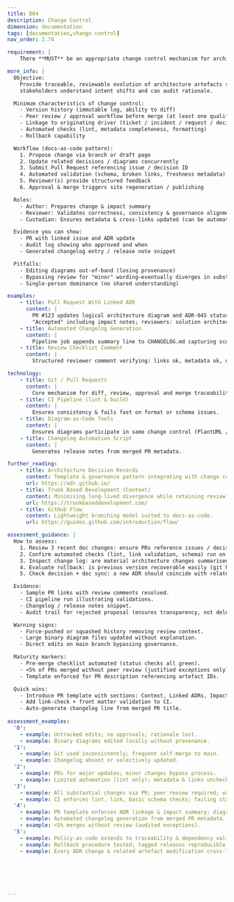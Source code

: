 ```yaml
---
title: D04
description: Change Control
dimension: documentation
tags: [documentation,change control]
nav_order: 2.74

requirement: |
    There **MUST** be an appropriate change control mechanism for architecture documentation  

more_info: |
  Objective:
    Provide traceable, reviewable evolution of architecture artefacts so that
    stakeholders understand intent shifts and can audit rationale.

  Minimum characteristics of change control:
    - Version history (immutable log, ability to diff)
    - Peer review / approval workflow before merge (at least one qualified reviewer)
    - Linkage to originating driver (ticket / incident / request / decision)
    - Automated checks (lint, metadata completeness, formatting)
    - Rollback capability

  Workflow (docs-as-code pattern):
    1. Propose change via branch or draft page
    2. Update related decisions / diagrams concurrently
    3. Submit Pull Request referencing issue / decision ID
    4. Automated validation (schema, broken links, freshness metadata)
    5. Reviewer(s) provide structured feedback
    6. Approval & merge triggers site regeneration / publishing

  Roles:
    - Author: Prepares change & impact summary
    - Reviewer: Validates correctness, consistency & governance alignment
    - Custodian: Ensures metadata & cross-links updated (can be automated)

  Evidence you can show:
    - PR with linked issue and ADR update
    - Audit log showing who approved and when
    - Generated changelog entry / release note snippet

  Pitfalls:
    - Editing diagrams out-of-band (losing provenance)
    - Bypassing review for "minor" wording—eventually diverges in substance
    - Single-person dominance (no shared understanding)

examples: 
    - title: Pull Request With Linked ADR
      content: |
        PR #123 updates logical architecture diagram and ADR-045 status to
        "Accepted" including impact notes; reviewers: solution architect & ops.
    - title: Automated Changelog Generation
      content: |
        Pipeline job appends summary line to CHANGELOG.md capturing scope.
    - title: Review Checklist Comment
      content: |
        Structured reviewer comment verifying: links ok, metadata ok, decisions updated.

technology:
    - title: Git / Pull Requests
      content: |
        Core mechanism for diff, review, approval and merge traceability.
    - title: CI Pipeline (lint & build)
      content: |
        Ensures consistency & fails fast on format or schema issues.
    - title: Diagram-as-Code Tools
      content: |
        Ensures diagrams participate in same change control (PlantUML / Mermaid).
    - title: Changelog Automation Script
      content: |
        Generates release notes from merged PR metadata.

further_reading:
    - title: Architecture Decision Records
      content: Template & governance pattern integrating with change control.
      url: https://adr.github.io/
    - title: Trunk Based Development (Context)
      content: Minimising long-lived divergence while retaining review rigour.
      url: https://trunkbaseddevelopment.com/
    - title: GitHub Flow
      content: Lightweight branching model suited to docs-as-code.
      url: https://guides.github.com/introduction/flow/

assessment_guidance: |
  How to assess:
    1. Review 3 recent doc changes: ensure PRs reference issues / decisions & received peer review (not self‑merged).
    2. Confirm automated checks (lint, link validation, schema) run on PR and block merge on failure.
    3. Inspect change log: are material architecture changes summarised? Missing entries → discoverability risk.
    4. Evaluate rollback: is previous version recoverable easily (git history, tags)?
    5. Check decision + doc sync: a new ADR should coincide with related diagram / model updates.

  Evidence:
    - Sample PR links with review comments resolved.
    - CI pipeline run illustrating validations.
    - Changelog / release notes snippet.
    - Audit trail for rejected proposal (ensures transparency, not deletion).

  Warning signs:
    - Force-pushed or squashed history removing review context.
    - Large binary diagram files updated without explanation.
    - Direct edits on main branch bypassing governance.

  Maturity markers:
    - Pre-merge checklist automated (status checks all green).
    - <5% of PRs merged without peer review (justified exceptions only).
    - Template enforced for PR description referencing artefact IDs.

  Quick wins:
    - Introduce PR template with sections: Context, Linked ADRs, Impact, Verification.
    - Add link-check + front matter validation to CI.
    - Auto-generate changelog line from merged PR title.
    
assessment_examples:
  '0':
    - example: Untracked edits; no approvals; rationale lost.
    - example: Binary diagrams edited locally without provenance.
  '1':
    - example: Git used inconsistently; frequent self-merge to main.
    - example: Changelog absent or selectively updated.
  '2':
    - example: PRs for major updates; minor changes bypass process.
    - example: Limited automation (lint only); metadata & links unchecked.
  '3':
    - example: All substantial changes via PR; peer review required; exceptions logged.
    - example: CI enforces lint, link, basic schema checks; failing status blocks merge.
  '4':
    - example: PR template enforces ADR linkage & impact summary; diagram-as-code diffs reviewed.
    - example: Automated changelog generation from merged PR metadata.
    - example: <5% merges without review (audited exceptions).
  '5':
    - example: Policy-as-code extends to traceability & dependency validation; zero unreviewed merges last quarter.
    - example: Rollback procedure tested; tagged releases reproducible.
    - example: Every ADR change & related artefact modification cross-linked bidirectionally.






---
```

